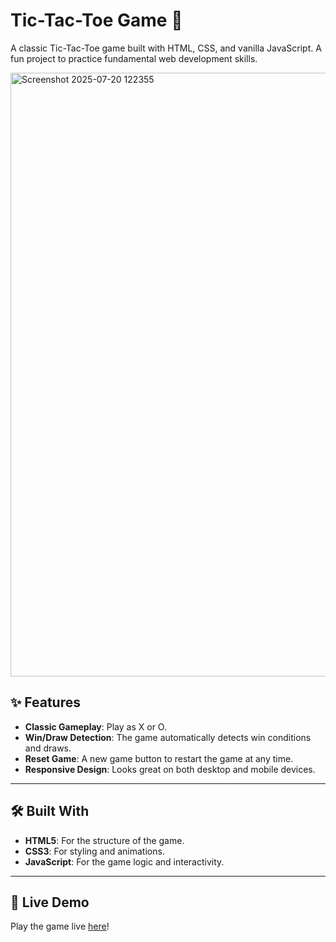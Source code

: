 
# Tic-Tac-Toe Game 🎲

A classic Tic-Tac-Toe game built with HTML, CSS, and vanilla JavaScript. A fun project to practice fundamental web development skills.


<img width="1891" height="966" alt="Screenshot 2025-07-20 122355" src="https://github.com/user-attachments/assets/e9eab730-5ba8-42ef-9e28-4ade064e723a" />


## ✨ Features

* **Classic Gameplay**: Play as X or O.
* **Win/Draw Detection**: The game automatically detects win conditions and draws.
* **Reset Game**: A new game button to restart the game at any time.
* **Responsive Design**: Looks great on both desktop and mobile devices.

---

## 🛠️ Built With

* **HTML5**: For the structure of the game.
* **CSS3**: For styling and animations.
* **JavaScript**: For the game logic and interactivity.

---

## 🚀 Live Demo

Play the game live [here](https://tic-tac-toe-1190.netlify.app/)! 
